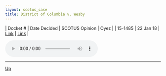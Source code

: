 ```yaml
---
layout: scotus_case
title: District of Columbia v. Wesby
---
```


| Docket # | Date Decided | SCOTUS Opinion | Oyez |
| 15-1485 | 22 Jan 18 | [Link](https://www.supremecourt.gov/opinions/preliminaryprint/583US1PP_final.pdf#page=198) | [Link](https://www.oyez.org/cases/2017/15-1485) |

<audio controls>
   <source src='./resources/15-1485.mp3' type='audio/mpeg'>
</audio>

<object data='./resources/15-1485.pdf' type='application/pdf'></object>

---

[Up](./README.md)